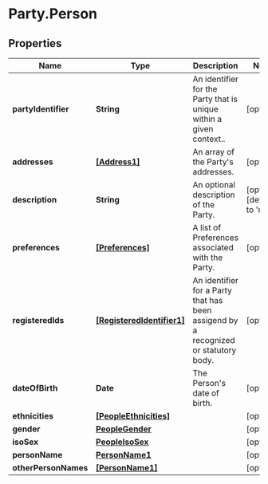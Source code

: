 # Party.Person

## Properties
Name | Type | Description | Notes
------------ | ------------- | ------------- | -------------
**partyIdentifier** | **String** | An identifier for the Party that is unique within a given context.. | [optional] 
**addresses** | [**[Address1]**](Address1.md) | An array of the Party&#39;s addresses. | [optional] 
**description** | **String** | An optional description of the Party. | [optional] [default to &#39;null&#39;]
**preferences** | [**[Preferences]**](Preferences.md) | A list of Preferences associated with the Party. | [optional] 
**registeredIds** | [**[RegisteredIdentifier1]**](RegisteredIdentifier1.md) | An identifier for a Party that has been assigend by a recognized or statutory body. | [optional] 
**dateOfBirth** | **Date** | The Person&#39;s date of birth. | [optional] 
**ethnicities** | [**[PeopleEthnicities]**](PeopleEthnicities.md) |  | [optional] 
**gender** | [**PeopleGender**](PeopleGender.md) |  | [optional] 
**isoSex** | [**PeopleIsoSex**](PeopleIsoSex.md) |  | [optional] 
**personName** | [**PersonName1**](PersonName1.md) |  | [optional] 
**otherPersonNames** | [**[PersonName1]**](PersonName1.md) |  | [optional] 


